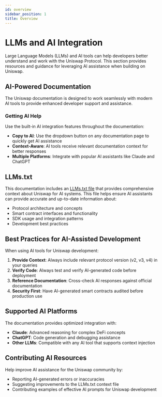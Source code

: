 ```yaml
---
id: overview
sidebar_position: 1
title: Overview
---
```


# LLMs and AI Integration

Large Language Models (LLMs) and AI tools can help developers better understand and work with the Uniswap Protocol. This section provides resources and guidance for leveraging AI assistance when building on Uniswap.

## AI-Powered Documentation

The Uniswap documentation is designed to work seamlessly with modern AI tools to provide enhanced developer support and assistance.

### Getting AI Help

Use the built-in AI integration features throughout the documentation:

- **Copy to AI**: Use the dropdown button on any documentation page to quickly get AI assistance
- **Context-Aware**: AI tools receive relevant documentation context for better responses
- **Multiple Platforms**: Integrate with popular AI assistants like Claude and ChatGPT

## LLMs.txt

This documentation includes an [LLMs.txt file](/llms.txt) that provides comprehensive context about Uniswap for AI systems. This file helps ensure AI assistants can provide accurate and up-to-date information about:

- Protocol architecture and concepts
- Smart contract interfaces and functionality
- SDK usage and integration patterns
- Development best practices

## Best Practices for AI-Assisted Development

When using AI tools for Uniswap development:

1. **Provide Context**: Always include relevant protocol version (v2, v3, v4) in your queries
2. **Verify Code**: Always test and verify AI-generated code before deployment
3. **Reference Documentation**: Cross-check AI responses against official documentation
4. **Security First**: Have AI-generated smart contracts audited before production use

## Supported AI Platforms

The documentation provides optimized integration with:

- **Claude**: Advanced reasoning for complex DeFi concepts
- **ChatGPT**: Code generation and debugging assistance
- **Other LLMs**: Compatible with any AI tool that supports context injection

## Contributing AI Resources

Help improve AI assistance for the Uniswap community by:

- Reporting AI-generated errors or inaccuracies
- Suggesting improvements to the LLMs.txt context file
- Contributing examples of effective AI prompts for Uniswap development